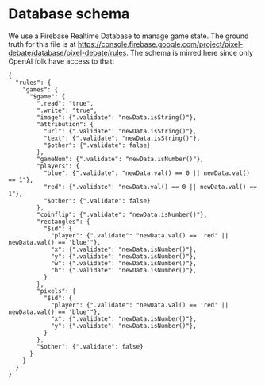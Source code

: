 Database schema
===============

We use a Firebase Realtime Database to manage game state.  The ground truth for this
file is at https://console.firebase.google.com/project/pixel-debate/database/pixel-debate/rules.
The schema is mirred here since only OpenAI folk have access to that:

```
{
  "rules": {
    "games": {
      "$game": {
        ".read": "true",
        ".write": "true",
        "image": {".validate": "newData.isString()"},
        "attribution": {
          "url": {".validate": "newData.isString()"},
          "text": {".validate": "newData.isString()"},
          "$other": {".validate": false}
        },
        "gameNum": {".validate": "newData.isNumber()"},
        "players": {
          "blue": {".validate": "newData.val() == 0 || newData.val() == 1"},
          "red": {".validate": "newData.val() == 0 || newData.val() == 1"},
          "$other": {".validate": false}
        },
        "coinflip": {".validate": "newData.isNumber()"},
        "rectangles": {
          "$id": {
            "player": {".validate": "newData.val() == 'red' || newData.val() == 'blue'"},
            "x": {".validate": "newData.isNumber()"},
            "y": {".validate": "newData.isNumber()"},
            "w": {".validate": "newData.isNumber()"},
            "h": {".validate": "newData.isNumber()"},
          }
        },
        "pixels": {
          "$id": {
            "player": {".validate": "newData.val() == 'red' || newData.val() == 'blue'"},
            "x": {".validate": "newData.isNumber()"},
            "y": {".validate": "newData.isNumber()"},
          }
        },
        "$other": {".validate": false}
      }
    }
  }
}
```
